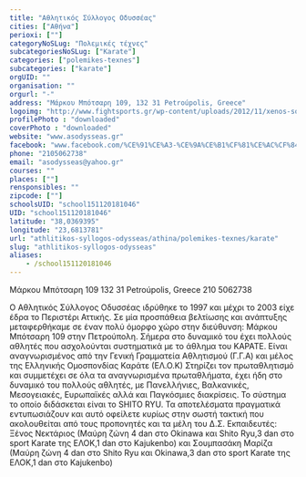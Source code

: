 ```yaml
---
title: "Αθλητικός Σύλλογος Οδυσσέας"
cities: ["Αθήνα"]
perioxi: [""]
categoryNoSLug: "Πολεμικές τέχνες"
subcategoriesNoSLug: ["Karate"]
categories: ["polemikes-texnes"]
subcategories: ["karate"]
orgUID: ""
organisation: ""
orgurl: "-"
address: "Μάρκου Μπότσαρη 109, 132 31 Petroúpolis, Greece"
logoimg: "http://www.fightsports.gr/wp-content/uploads/2012/11/xenos-soubasaki.jpg"
profilePhoto : "downloaded"
coverPhoto : "downloaded"
website: "www.asodysseas.gr"
facebook: "www.facebook.com/%CE%91%CE%A3-%CE%9A%CE%B1%CF%81%CE%AC%CF%84%CE%B5-%CE%9F%CE%94%CE%A5%CE%A3%CE%A3%CE%95%CE%91%CE%A3-Karate-Club-ODYSSEAS-167082360055360/"
phone: "2105062738"
email: "asodysseas@yahoo.gr"
courses: ""
places: [""]
rensponsibles: ""
zipcode: [""]
schoolsUID: "school151120181046"
UID: "school151120181046"
latitude: "38,0369395"
longitude: "23,6813781"
url: "athlitikos-syllogos-odysseas/athina/polemikes-texnes/karate"
slug: "athlitikos-syllogos-odysseas"
aliases:
    - /school151120181046
---
```



Μάρκου Μπότσαρη 109 132 31 Petroúpolis, Greece 210 5062738

Ο Αθλητικός Σύλλογος Οδυσσέας ιδρύθηκε το 1997 και μέχρι το 2003 είχε έδρα το Περιστέρι Αττικής. Σε μία προσπάθεια βελτίωσης και ανάπτυξης μεταφερθήκαμε σε έναν πολύ όμορφο χώρο στην διεύθυνση: Μάρκου Μπότσαρη 109 στην Πετρούπολη. Σήμερα στο δυναμικό του έχει πολλούς αθλητές που ασχολούνται συστηματικά με το άθλημα του ΚΑΡΑΤΕ. Είναι αναγνωρισμένος από την Γενική Γραμματεία Αθλητισμού (Γ.Γ.Α) και μέλος της Ελληνικής Ομοσπονδίας Καράτε (ΕΛ.Ο.Κ) Στηρίζει τον πρωταθλητισμό και συμμετέχει σε όλα τα αναγνωρισμένα πρωταθλήματα, έχει ήδη στο δυναμικό του πολλούς αθλητές, με Πανελλήνιες, Βαλκανικές, Μεσογειακές, Ευρωπαϊκές αλλά και Παγκόσμιες διακρίσεις. Το σύστημα το οποίο διδάσκεται είναι το SHITO RYU. Τα αποτελέσματα πραγματικά εντυπωσιάζουν και αυτό οφείλετε κυρίως στην σωστή τακτική που ακολουθείται από τους προπονητές και τα μέλη του Δ.Σ. Εκπαιδευτές: Ξένος Νεκτάριος (Μαύρη ζώνη 4 dan στο Okinawa και Shito Ryu,3 dan στο sport Karate της ΕΛΟΚ,1 dan στο Kajukenbo) και Σουμπασάκη Μαρίζα (Μαύρη ζώνη 4 dan στο Shito Ryu και Okinawa,3 dan στο sport Karate της ΕΛΟΚ,1 dan στο Kajukenbo)